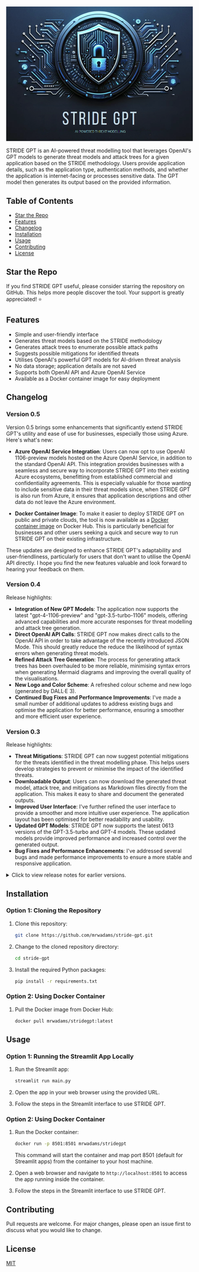 ![STRIDE GPT Logo](logo.png)

STRIDE GPT is an AI-powered threat modelling tool that leverages OpenAI's GPT models to generate threat models and attack trees for a given application based on the STRIDE methodology. Users provide application details, such as the application type, authentication methods, and whether the application is internet-facing or processes sensitive data. The GPT model then generates its output based on the provided information.

## Table of Contents
- [Star the Repo](#star-the-repo)
- [Features](#features)
- [Changelog](#changelog)
- [Installation](#installation)
- [Usage](#usage)
- [Contributing](#contributing)
- [License](#license)

## Star the Repo

If you find STRIDE GPT useful, please consider starring the repository on GitHub. This helps more people discover the tool. Your support is greatly appreciated! ⭐

## Features
- Simple and user-friendly interface
- Generates threat models based on the STRIDE methodology
- Generates attack trees to enumerate possible attack paths
- Suggests possible mitigations for identified threats
- Utilises OpenAI's powerful GPT models for AI-driven threat analysis
- No data storage; application details are not saved
- Supports both OpenAI API and Azure OpenAI Service
- Available as a Docker container image for easy deployment

## Changelog

### Version 0.5

Version 0.5 brings some enhancements that significantly extend STRIDE GPT's utility and ease of use for businesses, especially those using Azure. Here's what's new:

- **Azure OpenAI Service Integration**: Users can now opt to use OpenAI 1106-preview models hosted on the Azure OpenAI Service, in addition to the standard OpenAI API. This integration provides businesses with a seamless and secure way to incorporate STRIDE GPT into their existing Azure ecosystems, benefitting from established commercial and confidentiality agreements. This is especially valuable for those wanting to include sensitive data in their threat models since, when STRIDE GPT is also run from Azure, it ensures that application descriptions and other data do not leave the Azure environment.

- **Docker Container Image**: To make it easier to deploy STRIDE GPT on public and private clouds, the tool is now available as a [Docker container image](https://hub.docker.com/repository/docker/mrwadams/stridegpt/general) on Docker Hub. This is particularly beneficial for businesses and other users seeking a quick and secure way to run STRIDE GPT on their existing infrastructure.

These updates are designed to enhance STRIDE GPT's adaptability and user-friendliness, particularly for users that don't want to utilise the OpenAI API directly. I hope you find the new features valuable and look forward to hearing your feedback on them.

### Version 0.4

Release highlights:

- **Integration of New GPT Models**: The application now supports the latest "gpt-4-1106-preview" and "gpt-3.5-turbo-1106" models, offering advanced capabilities and more accurate responses for threat modelling and attack tree generation.
- **Direct OpenAI API Calls**: STRIDE GPT now makes direct calls to the OpenAI API in order to take advantage of the recently introduced JSON Mode. This should greatly reduce the reduce the likelihood of syntax errors when generating threat models.
- **Refined Attack Tree Generation**: The process for generating attack trees has been overhauled to be more reliable, minimising syntax errors when generating Mermaid diagrams and improving the overall quality of the visualisations.
- **New Logo and Color Scheme**: A refreshed colour scheme and new logo (generated by DALL·E 3).
- **Continued Bug Fixes and Performance Improvements**: I've made a small number of additional updates to address existing bugs and optimise the application for better performance, ensuring a smoother and more efficient user experience.

### Version 0.3

Release highlights:

- **Threat Mitigations**: STRIDE GPT can now suggest potential mitigations for the threats identified in the threat modelling phase. This helps users develop strategies to prevent or minimise the impact of the identified threats.
- **Downloadable Output**: Users can now download the generated threat model, attack tree, and mitigations as Markdown files directly from the application. This makes it easy to share and document the generated outputs.
- **Improved User Interface**: I've further refined the user interface to provide a smoother and more intuitive user experience. The application layout has been optimised for better readability and usability.
- **Updated GPT Models**: STRIDE GPT now supports the latest 0613 versions of the GPT-3.5-turbo and GPT-4 models. These updated models provide improved performance and increased control over the generated output.
- **Bug Fixes and Performance Enhancements**: I've addressed several bugs and made performance improvements to ensure a more stable and responsive application.


<details>
  <summary>Click to view release notes for earlier versions.</summary>
  
### Version 0.2

Release highlights:

   - **Attack Tree Generation**: In addition to generating threat models, STRIDE GPT can now generate attack trees for your applications based on the provided details. This helps users better understand potential attack paths for their applications.
   - **Attack Tree Visualisation**: This is an experimental feature that allows users to visualise the generated attack tree directly in the app using Mermaid.js. This provides a more interactive experience within the STRIDE GPT interface.
   - **GPT-4 Model Support**: STRIDE GPT now supports the use of OpenAI's GPT-4 model, provided the user has access to the GPT-4 API. This allows users to leverage the latest advancements in GPT technology to generate more accurate and comprehensive threat models and attack trees.
   - **Improved Layout and Organisation**: I've restructured the app layout to make it easier to navigate and use. Key sections, such as Threat Model and Attack Tree, are now organised into collapsible sections for a cleaner and more intuitive user experience.


### Version 0.1

   Initial release of the application.
</details>

## Installation

### Option 1: Cloning the Repository

1. Clone this repository:

    ```bash
    git clone https://github.com/mrwadams/stride-gpt.git
    ```

2. Change to the cloned repository directory:

    ```bash
    cd stride-gpt
    ```

3. Install the required Python packages:

    ```bash
    pip install -r requirements.txt
    ```

### Option 2: Using Docker Container

1. Pull the Docker image from Docker Hub:

    ```bash
    docker pull mrwadams/stridegpt:latest
    ```

## Usage

### Option 1: Running the Streamlit App Locally

1. Run the Streamlit app:

    ```bash
    streamlit run main.py
    ```

2. Open the app in your web browser using the provided URL.

3. Follow the steps in the Streamlit interface to use STRIDE GPT.

### Option 2: Using Docker Container

1. Run the Docker container:

    ```bash
    docker run -p 8501:8501 mrwadams/stridegpt
    ```
    This command will start the container and map port 8501 (default for Streamlit apps) from the container to your host machine.

2. Open a web browser and navigate to `http://localhost:8501` to access the app running inside the container.

3. Follow the steps in the Streamlit interface to use STRIDE GPT.

## Contributing

Pull requests are welcome. For major changes, please open an issue first to discuss what you would like to change.

## License

[MIT](https://choosealicense.com/licenses/mit/)